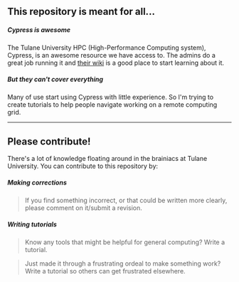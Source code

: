 ## This repository is meant for all...

##### *Cypress is awesome*
The Tulane University HPC (High-Performance Computing system), Cypress, is an awesome resource we have access to.  The admins do a great job running it and [their wiki](https://wiki.hpc.tulane.edu/trac/wiki/cypress/about) is a good place to start learning about it.


##### *But they can't cover everything*

Many of use start using Cypress with little experience.  So I'm trying to create tutorials to help people navigate working on a remote computing grid.

***

## Please contribute!

There's a lot of knowledge floating around in the brainiacs at Tulane University.  You can contribute to this repository by:

##### *Making corrections*

> If you find something incorrect, or that could be written more clearly, please comment on it/submit a revision.

##### *Writing tutorials*

> Know any tools that might be helpful for general computing?  Write a tutorial.

> Just made it through a frustrating ordeal to make something work?  Write a tutorial so others can get frustrated elsewhere.